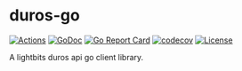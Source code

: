 # duros-go

[![Actions](https://github.com/metal-stack/duros-go/workflows/build/badge.svg)](https://github.com/metal-stack/duros-go/actions)
[![GoDoc](https://pkg.go.dev/github.com/metal-stack/duros-go?status.svg)](https://pkg.go.dev/github.com/metal-stack/duros-go)
[![Go Report Card](https://goreportcard.com/badge/github.com/metal-stack/duros-go)](https://goreportcard.com/report/github.com/metal-stack/duros-go)
[![codecov](https://codecov.io/gh/metal-stack/duros-go/branch/master/graph/badge.svg)](https://codecov.io/gh/metal-stack/duros-go)
[![License](https://img.shields.io/badge/license-MIT-blue.svg)](https://github.com/metal-stack/duros-go/blob/master/LICENSE)

A lightbits duros api go client library.
